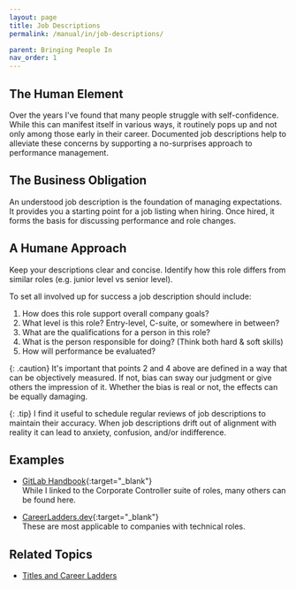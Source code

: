 ```yaml
---
layout: page
title: Job Descriptions
permalink: /manual/in/job-descriptions/

parent: Bringing People In
nav_order: 1 
---
```


## The Human Element

Over the years I've found that many people struggle with self-confidence. While
this can manifest itself in various ways, it routinely pops up and not only
among those early in their career. Documented job descriptions help to
alleviate these concerns by supporting a no-surprises approach to performance
management.

## The Business Obligation

An understood job description is the foundation of managing expectations. It
provides you a starting point for a job listing when hiring. Once hired, it
forms the basis for discussing performance and role changes.

## A Humane Approach

Keep your descriptions clear and concise. Identify how this role differs from
similar roles (e.g. junior level vs senior level).

To set all involved up for success a job description should include:

1. How does this role support overall company goals?
2. What level is this role? Entry-level, C-suite, or somewhere in between?
3. What are the qualifications for a person in this role?
4. What is the person responsible for doing? (Think both hard & soft skills)
5. How will performance be evaluated?

{: .caution}
It's important that points 2 and 4 above are defined in a way that
can be objectively measured. If not, bias can sway our judgment or give others
the impression of it. Whether the bias is real or not, the effects can be
equally damaging.

{: .tip}
I find it useful to schedule regular reviews of job descriptions to
maintain their accuracy. When job descriptions drift out of alignment with
reality it can lead to anxiety, confusion, and/or indifference.

## Examples

* [GitLab Handbook](https://about.gitlab.com/job-families/finance/corporate-controller/){:target="\_blank"}  
  While I linked to the Corporate Controller suite of roles, many others can be
  found here.  

* [CareerLadders.dev](https://career-ladders.dev){:target="\_blank"}  
  These are most applicable to companies with technical roles.

## Related Topics

* [Titles and Career Ladders](/manual/performance/titles-and-career-ladders/)

